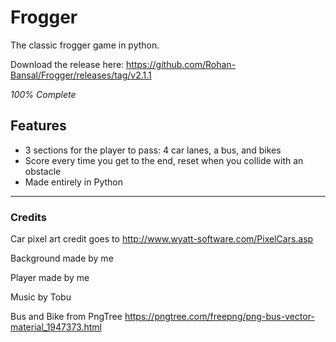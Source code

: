 # Frogger
The classic frogger game in python.

Download the release here: https://github.com/Rohan-Bansal/Frogger/releases/tag/v2.1.1

_100% Complete_


## Features

- 3 sections for the player to pass: 4 car lanes, a bus, and bikes
- Score every time you get to the end, reset when you collide with an obstacle
- Made entirely in Python

----------------------

### Credits

Car pixel art credit goes to http://www.wyatt-software.com/PixelCars.asp

Background made by me

Player made by me

Music by Tobu

Bus and Bike from PngTree https://pngtree.com/freepng/png-bus-vector-material_1947373.html
